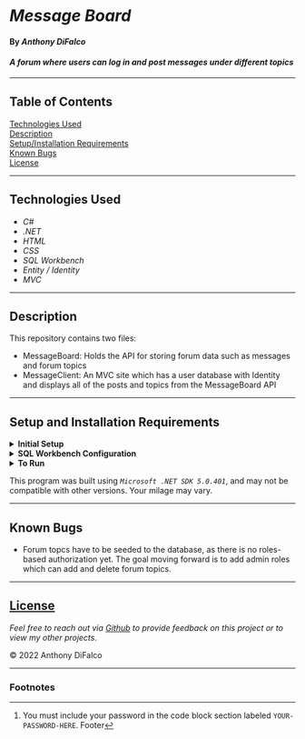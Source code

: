 # _Message Board_

#### By _Anthony DiFalco_

#### _A forum where users can log in and post messages under different topics_

---
## Table of Contents
[Technologies Used](#technologies-used)  
[Description](#description)  
[Setup/Installation Requirements](#setup-and-installation-requirements)  
[Known Bugs](#known-bugs)  
[License](#License)

---
## Technologies Used

* _C#_
* _.NET_
* _HTML_
* _CSS_
* _SQL Workbench_
* _Entity / Identity_
* _MVC_

---
## Description

This repository contains two files:
* MessageBoard:
  Holds the API for storing forum data such as messages and forum topics
* MessageClient:
  An MVC site which has a user database with Identity and displays all of the posts and topics from the MessageBoard API

---
## Setup and Installation Requirements

<details>
<summary><strong>Initial Setup</strong></summary>  

1. Copy the git repository url: https://github.com/Di-Falco/MessageBoard  
2. Open the terminal and navigate to your desktop.
3. Clone the repository for this project using the `git clone` command and including the copied URL.
4. While still in the terminal, navigate to the `MessageBoard` directory of the newly created file.
5. Move onto SQL Workbench instructions below to re-create database necessary to run this project.
6. Returning to the terminal, navigate to the `MessageClient` directory.
7. Complete the SQL Workbench setup for this directory as well.
</details>

<details>
<summary><strong>SQL Workbench Configuration</strong></summary>

1. Create an <font color="green">`appsettings.json`</font> file in the `MessageClient` / `MessageBoard` directory of the project  
   <pre>MessageBoard
   └── MessageBoard / MessageClient
    └── <strong><font color="yellow">appsetting.json</font></strong></pre>
2. Insert the following code [^1]  note: database name is either `message_client` or `message_board` depending on which directory is being set up
    ```json
    {
      "ConnectionStrings": {
        "DefaultConnection": "Server=localhost;Port=3306;database=[DATABASE NAME];uid=root;pwd=[YOUR-PASSWORD-HERE];"
      }
    }
    ```

3. Once <font color="green">`appsettings.json`</font> file has been created, navigate back to SQL Workbench.
</details>

<details>
<summary><strong>To Run</strong></summary>

1. Navigate to:  
   <pre>MessageBoard / MessageClient
   └── <strong><font color="yellow">Pastries</font></strong></pre>

2. Run `$ dotnet restore` in the console.  
3. Run `$ dotnet database update` in the console.  
4. Run `$ dotnet run` in the console
5. Repeat steps 1-4 for the other directory 
</details>

This program was built using *`Microsoft .NET SDK 5.0.401`*, and may not be compatible with other versions. Your milage may vary.

---
## Known Bugs

* Forum topcs have to be seeded to the database, as there is no roles-based authorization yet. The goal moving forward is to add admin roles which can add and delete forum topics. 

---
## [License](/LICENSE)

_Feel free to reach out via [Github](https://github.com/Di-Falco) to provide feedback on this project or to view my other projects._

© 2022 Anthony DiFalco

---
### Footnotes

[^1]: You must include your password in the code block section labeled `YOUR-PASSWORD-HERE`.
Footer
